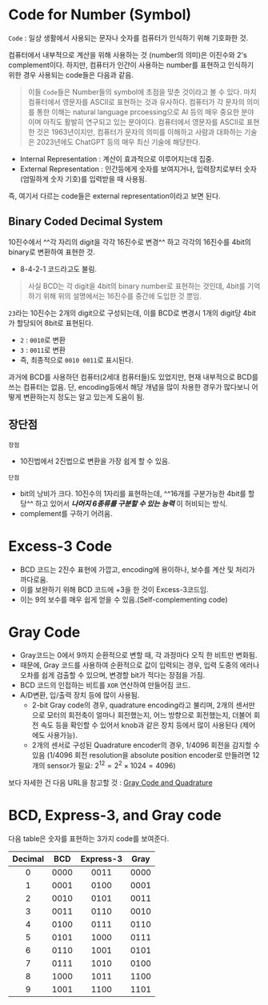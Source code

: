 # Code for Number (Symbol)

`Code`
: 일상 생활에서 사용되는 문자나 숫자를 컴퓨터가 인식하기 위해 기호화한 것.

컴퓨터에서 내부적으로 계산을 위해 사용하는 것 (number의 의미)은 이진수와 2's complement이다. 하지만, 컴퓨터가 인간이 사용하는 number를 표현하고 인식하기 위한 경우 사용되는 code들은 다음과 같음. 

> 이들 `Code`들은 Number들의 symbol에 초점을 맞춘 것이라고 볼 수 있다. 마치 컴퓨터에서 영문자를 ASCII로 표현하는 것과 유사하다. 컴퓨터가 각 문자의 의미를 통한 이해는 natural language prcoessing으로 AI 등의 매우 중요한 분야이며 아직도 활발히 연구되고 있는 분야이다. 컴퓨터에서 영문자를 ASCII로 표현한 것은 1963년이지만, 컴퓨터가 문자의 의미를 이해하고 사람과 대화하는 기술은 2023년에도 ChatGPT 등의 매우 최신 기술에 해당한다. 

* Internal Representation : 계산이 효과적으로 이루어지는데 집중.
* External Representation : 인간등에게 숫자를 보여지거나, 입력장치로부터 숫자(엄밀하게 숫자 기호)를 입력받을 때 사용됨.

즉, 여기서 다르는 code들은 external representation이라고 보면 된다.


## Binary Coded Decimal System

10진수에서 ^^각 자리의 digit을 각각 16진수로 변경^^ 하고 각각의 16진수를 4bit의 binary로 변환하여 표현한 것.

* 8-4-2-1 코드라고도 불림.

> 사실 BCD는 각 digit을 4bit의 binary number로 표현하는 것인데, 4bit를 기억하기 위해 위의 설명에서는 16진수를 중간에 도입한 것 뿐임.

`23`라는 10진수는 2개의 digit으로 구성되는데, 이를 BCD로 변경시 1개의 digit당 4bit가 할당되어 8bit로 표현된다.

* `2` : `0010`로 변환
* `3` : `0011`로 변환
* 즉, 최종적으로 `0010 0011`로 표시된다.

과거에 BCD를 사용하던 컴퓨터(2세대 컴퓨터들)도 있었지만, 현재 내부적으로 BCD를 쓰는 컴퓨터는 없음.
단, encoding등에서 해당 개념을 많이 차용한 경우가 많다보니 어떻게 변환하는지 정도는 알고 있는게 도움이 됨.

## 장단점

`장점`
* 10진법에서 2진법으로 변환을 가장 쉽게 할 수 있음.
  
`단점`
* bit의 낭비가 크다. 10진수의 1자리를 표현하는데,  ^^16개를 구분가능한 4bit를 할당^^ 하고 있어서 ***나머지 6종류를 구분할 수 있는 능력*** 이 허비되는 방식.
* complement를 구하기 어려움.

# Excess-3 Code

* BCD 코드는 2진수 표현에 가깝고, encoding에 용이하나, 보수를 계산 및 처리가 까다로움.
* 이를 보완하기 위해 BCD 코드에 +3을 한 것이 Excess-3코드임. 
* 이는 9의 보수를 매우 쉽게 얻을 수 있음.(Self-complementing code)

# Gray Code

* Gray코드는 0에서 9까지 순환적으로 변할 때, 각 과정마다 오직 한 비트만 변화됨. 
* 때문에, Gray 코드를 사용하여 순환적으로 값이 입력되는 경우, 입력 도중의 에러나 오차를 쉽게 검출할 수 있으며, 변경할 bit가 적다는 장점을 가짐.
* BCD 코드의 인접하는 비트를 `XOR` 연산하여 만들어짐 코드.
* A/D변환, 입/출력 장치 등에 많이 사용됨.
    * 2-bit Gray code의 경우, quadrature encoding라고 불리며, 2개의 센서만으로 모터의 회전축이 얼마나 회전했는지, 어느 방향으로 회전했는지, 더불어 회전 속도 등을 확인할 수 있어서 knob과 같은 장치 등에서 많이 사용된다 (제어에도 사용가능).
    * 2개의 센서로 구성된 Quadrature encoder의 경우, 1/4096 회전을 감지할 수 있음 (1/4096 회전 resolution을 absolute position encoder로 만들려면 12개의 sensor가 필요: $2^{12}=2^2\times 1024=4096$)

보다 자세한 건 다음 URL을 참고할 것 : [Gray Code and Quadrature](https://dsaint31.me/mkdocs_site/CE/ch06/ce06_1_06_graycode/)

# BCD, Express-3, and Gray code

다음 table은 숫자를 표현하는 3가지 code를 보여준다.

| Decimal | BCD | Express-3 | Gray |
|:----:|:----:|:----:|:----:|
| 0 | 0000 | 0011 | 0000 |
| 1 | 0001 | 0100 | 0001 |
| 2 | 0010 | 0101 | 0011 |
| 3 | 0011 | 0110 | 0010 |
| 4 | 0100 | 0111 | 0110 |
| 5 | 0101 | 1000 | 0111 |
| 6 | 0110 | 1001 | 0101 |
| 7 | 0111 | 1010 | 0100 |
| 8 | 1000 | 1011 | 1100 |
| 9 | 1001 | 1100 | 1101 |